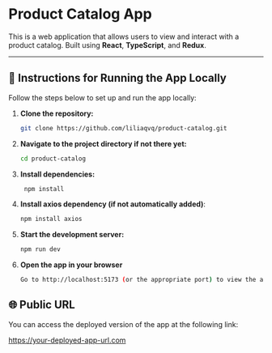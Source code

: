 # Product Catalog App

This is a web application that allows users to view and interact with a product catalog. Built using **React**, **TypeScript**, and **Redux**.

---

## 🚀 Instructions for Running the App Locally

Follow the steps below to set up and run the app locally:

1. **Clone the repository:**
   ```bash
   git clone https://github.com/liliaqvq/product-catalog.git

2. **Navigate to the project directory if not there yet:**
    ```bash
    cd product-catalog

3. **Install dependencies:**
   ```bash
    npm install

4. **Install axios dependency (if not automatically added)**:
    ```bash
    npm install axios

5. **Start the development server:**
    ```bash
    npm run dev

6. **Open the app in your browser**
    ```bash
    Go to http://localhost:5173 (or the appropriate port) to view the application.


## 🌐 Public URL
You can access the deployed version of the app at the following link:

https://your-deployed-app-url.com